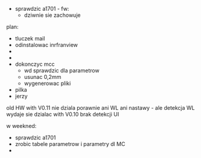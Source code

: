 - sprawdzic a1701 - fw:
	- dziwnie sie zachowuje

plan:
- tluczek mail
- odinstalowac inrfranview
- 
- 
- dokonczyc mcc
	- wd sprawdzic dla parametrow
	- usunac 0,2mm
	- wygenerowac pliki
- pilka
- jerzy


old HW with V0.11 nie dziala porawnie ani WL ani nastawy - ale detekcja WL wydaje sie dzialac
with V0.10 brak detekcji UI


w weekned:
- sprawdzic a1701
- zrobic tabele parametrow i parametry dl MC
- 